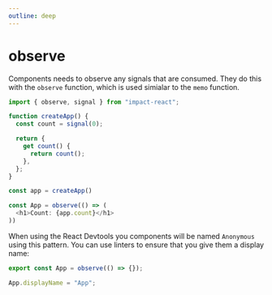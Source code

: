 ```yaml
---
outline: deep
---
```


# observe

Components needs to observe any signals that are consumed. They do this with the `observe` function, which is used simialar to the `memo` function.

```ts
import { observe, signal } from "impact-react";

function createApp() {
  const count = signal(0);

  return {
    get count() {
      return count();
    },
  };
}

const app = createApp()

const App = observe(() => (
  <h1>Count: {app.count}</h1>
))
```

When using the React Devtools you components will be named `Anonymous` using this pattern. You can use linters to ensure that you give them a display name:

```ts
export const App = observe(() => {});

App.displayName = "App";
```
